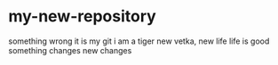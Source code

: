 # my-new-repository

something wrong
it is my git
i am a tiger
new vetka, new life
life is good
something changes
new changes